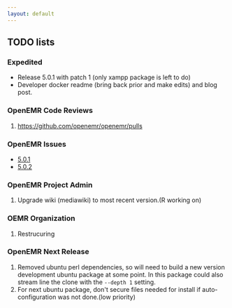 ```yaml
---
layout: default
---
```

## TODO lists

### Expedited
* Release 5.0.1 with patch 1 (only xampp package is left to do)
* Developer docker readme (bring back prior and make edits) and blog post.

### OpenEMR Code Reviews
1. https://github.com/openemr/openemr/pulls

### OpenEMR Issues
* [5.0.1](https://github.com/openemr/openemr/milestone/2)
* [5.0.2](https://github.com/openemr/openemr/milestone/4)

### OpenEMR Project Admin
1. Upgrade wiki (mediawiki) to most recent version.(R working on)

### OEMR Organization
1. Restrucuring

### OpenEMR Next Release
1. Removed ubuntu perl dependencies, so will need to build a new version development ubuntu package at some point. In this package could also stream line the clone with the `--depth 1` setting.
1. For next ubuntu package, don't secure files needed for install if auto-configuration was not done.(low priority)
